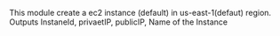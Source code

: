 This module create a ec2 instance (default) in us-east-1(defaut) region.
Outputs InstaneId, privaetIP, publicIP, Name of the Instance
